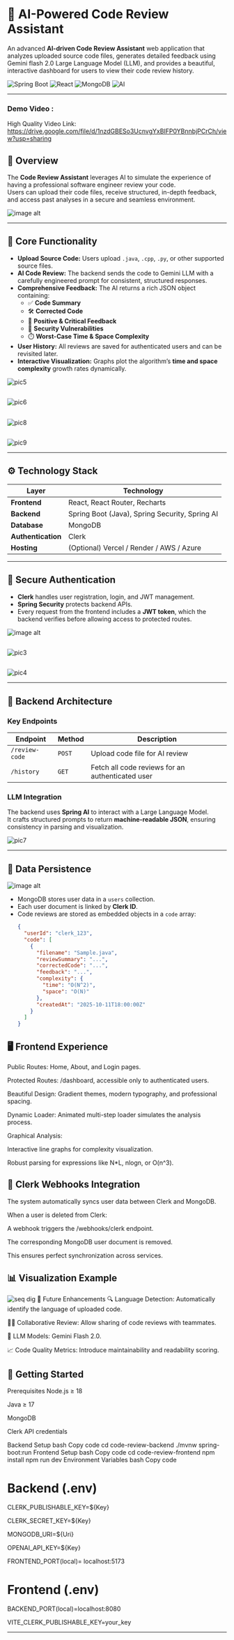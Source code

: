 # 🤖 AI-Powered Code Review Assistant

An advanced **AI-driven Code Review Assistant** web application that analyzes uploaded source code files, generates detailed feedback using Gemini flash 2.0 Large Language Model (LLM), and provides a beautiful, interactive dashboard for users to view their code review history.

![Spring Boot](https://img.shields.io/badge/Backend-Spring%20Boot-green)
![React](https://img.shields.io/badge/Frontend-React-blue)
![MongoDB](https://img.shields.io/badge/Database-MongoDB-brightgreen)
![AI](https://img.shields.io/badge/Powered%20By-AI%20%26%20LLM-orange)

---


###  Demo Video  : 

High Quality Video Link: https://drive.google.com/file/d/1nzdGBESo3UcnvgYxBIFP0YBnnbjPCrCh/view?usp=sharing


## 🌟 Overview

The **Code Review Assistant** leverages AI to simulate the experience of having a professional software engineer review your code.  
Users can upload their code files, receive structured, in-depth feedback, and access past analyses in a secure and seamless environment.

![image alt](https://github.com/KaranG03/AI-code-Review-Assistant/blob/main/pic1.png?raw=true)

---

## 🧠 Core Functionality

- **Upload Source Code:** Users upload `.java`, `.cpp`, `.py`, or other supported source files.
- **AI Code Review:** The backend sends the code to Gemini LLM with a carefully engineered prompt for consistent, structured responses.
- **Comprehensive Feedback:** The AI returns a rich JSON object containing:
  - ✅ **Code Summary**
  - 🛠️ **Corrected Code**
  - 💬 **Positive & Critical Feedback**
  - 🧩 **Security Vulnerabilities**
  - ⏱️ **Worst-Case Time & Space Complexity**
- **User History:** All reviews are saved for authenticated users and can be revisited later.
- **Interactive Visualization:** Graphs plot the algorithm’s **time and space complexity** growth rates dynamically.

![pic5](https://github.com/KaranG03/AI-code-Review-Assistant/blob/main/pic5.png?raw=true)  
## 
![pic6](https://github.com/KaranG03/AI-code-Review-Assistant/blob/main/pic6.png?raw=true)

##  
![pic8](https://github.com/KaranG03/AI-code-Review-Assistant/blob/main/pic8.png?raw=true)  

##  

![pic9](https://github.com/KaranG03/AI-code-Review-Assistant/blob/main/pic9.png?raw=true)  


---

## ⚙️ Technology Stack

| Layer | Technology |
|-------|-------------|
| **Frontend** | React, React Router, Recharts |
| **Backend** | Spring Boot (Java), Spring Security, Spring AI |
| **Database** | MongoDB |
| **Authentication** | Clerk |
| **Hosting** | (Optional) Vercel / Render / AWS / Azure |

---

## 🔐 Secure Authentication

- **Clerk** handles user registration, login, and JWT management.
- **Spring Security** protects backend APIs.
- Every request from the frontend includes a **JWT token**, which the backend verifies before allowing access to protected routes.

![image alt](https://github.com/KaranG03/AI-code-Review-Assistant/blob/main/pic2.png?raw=true)

##   
![pic3](https://github.com/KaranG03/AI-code-Review-Assistant/blob/main/pic3.png?raw=true)  

##  
![pic4](https://github.com/KaranG03/AI-code-Review-Assistant/blob/main/pic4.png?raw=true)  

---

## 🧩 Backend Architecture

### Key Endpoints

| Endpoint | Method | Description |
|-----------|---------|-------------|
| `/review-code` | `POST` | Upload code file for AI review |
| `/history` | `GET` | Fetch all code reviews for an authenticated user |


### LLM Integration
The backend uses **Spring AI** to interact with a Large Language Model.  
It crafts structured prompts to return **machine-readable JSON**, ensuring consistency in parsing and visualization.

![pic7](https://github.com/KaranG03/AI-code-Review-Assistant/blob/main/pic7.png?raw=true)  

---

## 💾 Data Persistence
![image alt](https://github.com/KaranG03/AI-code-Review-Assistant/blob/main/db%20img.png?raw=true)

- MongoDB stores user data in a `users` collection.
- Each user document is linked by **Clerk ID**.
- Code reviews are stored as embedded objects in a `code` array:
  ```json
  {
    "userId": "clerk_123",
    "code": [
      {
        "filename": "Sample.java",
        "reviewSummary": "...",
        "correctedCode": "...",
        "feedback": "...",
        "complexity": {
          "time": "O(N^2)",
          "space": "O(N)"
        },
        "createdAt": "2025-10-11T18:00:00Z"
      }
    ]
  }
## 🖥️ Frontend Experience
Public Routes: Home, About, and Login pages.

Protected Routes: /dashboard, accessible only to authenticated users.

Beautiful Design: Gradient themes, modern typography, and professional spacing.

Dynamic Loader: Animated multi-step loader simulates the analysis process.

Graphical Analysis:

Interactive line graphs for complexity visualization.

Robust parsing for expressions like N*L, nlogn, or O(n^3).

## 🧩 Clerk Webhooks Integration
The system automatically syncs user data between Clerk and MongoDB.

When a user is deleted from Clerk:

A webhook triggers the /webhooks/clerk endpoint.

The corresponding MongoDB user document is removed.

This ensures perfect synchronization across services.

## 📊 Visualization Example

![seq dig](https://github.com/KaranG03/AI-code-Review-Assistant/blob/main/seq%20dig.png?raw=true)
🧪 Future Enhancements
 🔍 Language Detection: Automatically identify the language of uploaded code.

 🧑‍💻 Collaborative Review: Allow sharing of code reviews with teammates.

 🧠  LLM Models: Gemini Flash 2.0.

 📈 Code Quality Metrics: Introduce maintainability and readability scoring.


## 🚀 Getting Started
Prerequisites
Node.js ≥ 18

Java ≥ 17

MongoDB

Clerk API credentials

Backend Setup
bash
Copy code
cd code-review-backend
./mvnw spring-boot:run
Frontend Setup
bash
Copy code
cd code-review-frontend
npm install
npm run dev
Environment Variables
bash
Copy code
# Backend (.env)
CLERK_PUBLISHABLE_KEY=${Key}

CLERK_SECRET_KEY=${Key}

MONGODB_URI=${Uri}

OPENAI_API_KEY=${Key}

FRONTEND_PORT(local)= localhost:5173

# Frontend (.env)
BACKEND_PORT(local)=localhost:8080

VITE_CLERK_PUBLISHABLE_KEY=your_key


---

